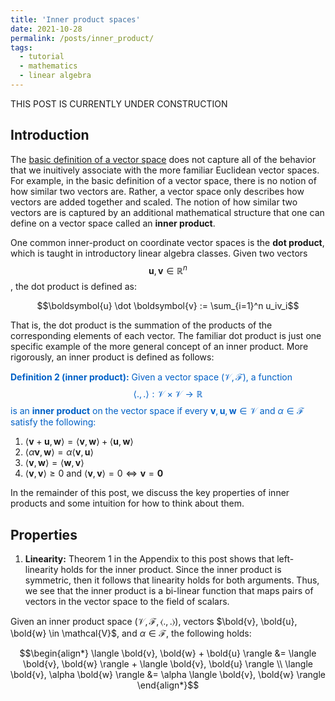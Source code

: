 ```yaml
---
title: 'Inner product spaces'
date: 2021-10-28
permalink: /posts/inner_product/
tags:
  - tutorial
  - mathematics
  - linear algebra
---
```


THIS POST IS CURRENTLY UNDER CONSTRUCTION

Introduction
------------

The [basic definition of a vector space](https://mbernste.github.io/posts/vector_spaces/) does not capture all of the behavior that we inuitively associate with the more familiar Euclidean vector spaces. For example, in the basic definition of a vector space, there is no notion of how similar two vectors are. Rather, a vector space only describes how vectors are added together and scaled.  The notion of how similar two vectors are is captured by an additional mathematical structure that one can define on a vector space called an **inner product**.   

One common inner-product on coordinate vector spaces is the **dot product**, which is taught in introductory linear algebra classes.  Given two vectors $$\boldsymbol{u}, \boldsymbol{v} \in \mathbb{R}^n$$, the dot product is defined as:

$$\boldsymbol{u} \dot \boldsymbol{v} := \sum_{i=1}^n u_iv_i$$

That is, the dot product is the summation of the products of the corresponding elements of each vector. The familiar dot product is just one specific example of the more general concept of an inner product. More rigorously, an inner product is defined as follows:

<span style="color:#0060C6">**Definition 2 (inner product):** Given a vector space $(\mathcal{V}, \mathcal{F})$, a function
$$\langle ., .\rangle : \mathcal{V} \times \mathcal{V} \rightarrow \mathbb{R}$$
is an **inner product** on the vector space if every $\boldsymbol{v}, \boldsymbol{u}, \boldsymbol{w} \in \mathcal{V}$ and $\alpha \in \mathcal{F}$ satisfy the following:</span>

1. $\langle \boldsymbol{v} + \boldsymbol{u}, \boldsymbol{w} \rangle = \langle \boldsymbol{v}, \boldsymbol{w} \rangle + \langle \boldsymbol{u}, \boldsymbol{w} \rangle$ 
2. $\langle \alpha \boldsymbol{v}, \boldsymbol{w} \rangle = \alpha \langle \boldsymbol{v}, \boldsymbol{u} \rangle$ 
3. $\langle \boldsymbol{v}, \boldsymbol{w} \rangle =  \langle \boldsymbol{w}, \boldsymbol{v} \rangle$ 
4. $\langle  \boldsymbol{v}, \boldsymbol{v} \rangle \geq 0$ and $\langle  \boldsymbol{v}, \boldsymbol{v} \rangle= 0 \iff \boldsymbol{v} = \boldsymbol{0}$

In the remainder of this post, we discuss the key properties of inner products and some intuition for how to think about them.

Properties
----------

1. **Linearity:** Theorem 1 in the Appendix to this post shows that left-linearity holds for the inner product.  Since the inner product is symmetric, then it follows that linearity holds for both arguments.  Thus, we see that the inner product is a bi-linear function that maps pairs of vectors in the vector space to the field of scalars.

Given an inner product space $(\mathcal{V}, \mathcal{F}, \langle ., . \rangle)$, vectors $\bold{v}, \bold{u}, \bold{w} \in \mathcal{V}$, and $\alpha \in \mathcal{F}$, the following holds:

$$\begin{align*} \langle \bold{v}, \bold{w} + \bold{u} \rangle &= \langle \bold{v}, \bold{w} \rangle + \langle \bold{v}, \bold{u} \rangle \\ \langle \bold{v}, \alpha \bold{w} \rangle &= \alpha \langle \bold{v}, \bold{w} \rangle \end{align*}$$


